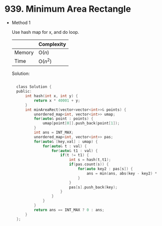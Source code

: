 # 939. Minimum Area Rectangle

- Method 1

  Use hash map for x, and do loop.

  |        | Complexity |
  | ------ | ---------- |
  | Memory | O($n$)     |
  | Time   | O($n^2$)   |

  Solution:

  ```h

    class Solution {
    public:
        int hash(int x, int y) {
            return x * 40001 + y;
        }
        int minAreaRect(vector<vector<int>>& points) {
            unordered_map<int, vector<int>> umap;
            for(auto& point : points) {
                umap[point[0]].push_back(point[1]);
            }
            int ans = INT_MAX;
            unordered_map<int, vector<int>> pas;
            for(auto& [key,val] : umap) {
                for(auto& t : val) {
                    for(auto& t1 : val) {
                        if(t != t1) {
                            int s = hash(t,t1);
                            if(pas.count(s)) {
                                for(auto key2 : pas[s]) {
                                    ans = min(ans, abs(key - key2) * abs(t - t1));
                                }
                            }
                            pas[s].push_back(key);
                        }
                    }
                }
            }
            return ans == INT_MAX ? 0 : ans;
        }
    };

  ```

<!-- - Method 2

    This is another method.

    | |   Complexity  |
    | ----------- | ----------- |
    |  Memory     | O(n) |
    |      Time       |  O(n) |


    Solution:

    ``` h



    ```

- Additional Knowledge:

    Here are some additional knowledge.



<br> -->
